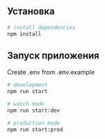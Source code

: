 ## Установка

```bash
# install dependencies
npm install
```

## Запуск приложения

Create .env from .env.example

```bash
# development
npm run start

# watch mode
npm run start:dev

# production mode
npm run start:prod
```

